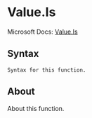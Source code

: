 # Value.Is

Microsoft Docs: [Value.Is](https://docs.microsoft.com/en-us/powerquery-m/value-is)

## Syntax

```
Syntax for this function.
```

## About

About this function.

